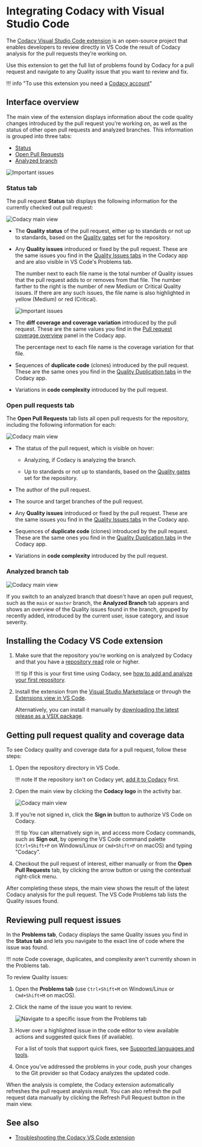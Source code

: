 # Integrating Codacy with Visual Studio Code

The [Codacy Visual Studio Code extension](https://github.com/codacy/codacy-vscode-extension) is an open-source project that enables developers to review directly in VS Code the result of Codacy analysis for the pull requests they’re working on.

Use this extension to get the full list of problems found by Codacy for a pull request and navigate to any Quality issue that you want to review and fix.

!!! info "To use this extension you need a [Codacy account](https://www.codacy.com/signup-codacy)"

## Interface overview

The main view of the extension displays information about the code quality changes introduced by the pull request you're working on, as well as the status of other open pull requests and analyzed branches. This information is grouped into three tabs:

-   [Status](#status-tab)
-   [Open Pull Requests](#open-pull-requests-tab)
-   [Analyzed branch](#analyzed-branch-tab)

![Important issues](./images/codacy-vscode-extension-main-view.png)

### Status tab

The pull request **Status** tab displays the following information for the currently checked out pull request:

![Codacy main view](images/codacy-vscode-extension-status-tab.png)<!-- TODO ALA-697 screenshot -->

-   The **Quality status** of the pull request, either up to standards or not up to standards, based on the [Quality gates](../repositories-configure/adjusting-quality-gates.md) set for the repository.

-   Any **Quality issues** introduced or fixed by the pull request. These are the same issues you find in the [Quality Issues tabs](../repositories/pull-requests.md#issues-tabs) in the Codacy app and are also visible in VS Code's Problems tab.

    The number next to each file name is the total number of Quality issues that the pull request adds to or removes from that file. The number farther to the right is the number of new Medium or Critical Quality issues. If there are any such issues, the file name is also highlighted in yellow (Medium) or red (Critical).

    ![Important issues](./images/codacy-vscode-extension-important-issues.png)

-   The **diff coverage and coverage variation** introduced by the pull request. These are the same values you find in the [Pull request coverage overview](../repositories-coverage/pull-requests.md#coverage-overview) panel in the Codacy app.

    The percentage next to each file name is the coverage variation for that file.

-   Sequences of **duplicate code** (clones) introduced by the pull request. These are the same ones you find in the [Quality Duplication tabs](../repositories/pull-requests.md#duplication-tabs) in the Codacy app.

-   Variations in **code complexity** introduced by the pull request.

### Open pull requests tab

The **Open Pull Requests** tab lists all open pull requests for the repository, including the following information for each:

![Codacy main view](images/codacy-vscode-extension-pull-requests-tab.png)<!-- TODO ALA-697 screenshot -->

-   The status of the pull request, which is visible on hover:

    -   Analyzing, if Codacy is analyzing the branch.

    -   Up to standards or not up to standards, based on the [Quality gates](../repositories-configure/adjusting-quality-gates.md) set for the repository.

-   The author of the pull request.

-   The source and target branches of the pull request.

-   Any **Quality issues** introduced or fixed by the pull request. These are the same issues you find in the [Quality Issues tabs](../repositories/pull-requests.md#issues-tabs) in the Codacy app.

-   Sequences of **duplicate code** (clones) introduced by the pull request. These are the same ones you find in the [Quality Duplication tabs](../repositories/pull-requests.md#duplication-tabs) in the Codacy app.

-   Variations in **code complexity** introduced by the pull request.

### Analyzed branch tab

![Codacy main view](images/codacy-vscode-extension-analyzed-branch-tab.png)

If you switch to an analyzed branch that doesn't have an open pull request, such as the `main` or `master` branch, the **Analyzed Branch** tab appears and shows an overview of the Quality issues found in the branch, grouped by recently added, introduced by the current user, issue category, and issue severity.

## Installing the Codacy VS Code extension

1.  Make sure that the repository you’re working on is analyzed by Codacy and that you have a [repository read](../organizations/roles-and-permissions-for-organizations.md) role or higher.

    !!! tip
        If this is your first time using Codacy, see [how to add and analyze your first repository](./codacy-quickstart.md#adding-your-first-repository).

1.  Install the extension from the [Visual Studio Marketplace](https://marketplace.visualstudio.com/items?itemName=codacy-app.codacy) or through the [Extensions view in VS Code](https://code.visualstudio.com/docs/editor/extension-marketplace#_browse-for-extensions).

    Alternatively, you can install it manually by [downloading the latest release as a VSIX package](https://github.com/codacy/codacy-vscode-extension/releases).

## Getting pull request quality and coverage data

To see Codacy quality and coverage data for a pull request, follow these steps:

1.  Open the repository directory in VS Code.

    !!! note
        If the repository isn't on Codacy yet, [add it to Codacy](../organizations/managing-repositories.md#adding-a-repository) first.

1.  Open the main view by clicking the **Codacy logo** in the activity bar.

    ![Codacy main view](images/codacy-vscode-extension-sign-in.png)

1.  If you’re not signed in, click the **Sign in** button to authorize VS Code on Codacy.

    !!! tip
        You can alternatively sign in, and access more Codacy commands, such as **Sign out**, by opening the VS Code command palette (`Ctrl+Shift+P` on Windows/Linux or `Cmd+Shift+P` on macOS) and typing "Codacy".

1.  Checkout the pull request of interest, either manually or from the **Open Pull Requests** tab, by clicking the arrow button or using the contextual right-click menu.

After completing these steps, the main view shows the result of the latest Codacy analysis for the pull request. The VS Code Problems tab lists the Quality issues found.

## Reviewing pull request issues

In the **Problems tab**, Codacy displays the same Quality issues you find in the **Status tab** and lets you navigate to the exact line of code where the issue was found.

!!! note
    Code coverage, duplicates, and complexity aren't currently shown in the Problems tab.

To review Quality issues:

1.  Open the **Problems tab** (use `Ctrl+Shift+M` on Windows/Linux or `Cmd+Shift+M` on macOS).

1.  Click the name of the issue you want to review.

    ![Navigate to a specific issue from the Problems tab](images/codacy-vscode-extension-problems-tab.png)

1.  Hover over a highlighted issue in the code editor to view available actions and suggested quick fixes (if available).

    For a list of tools that support quick fixes, see [Supported languages and tools](./supported-languages-and-tools.md#supported-languages-and-tools).

1.  Once you've addressed the problems in your code, push your changes to the Git provider so that Codacy analyzes the updated code.

When the analysis is complete, the Codacy extension automatically refreshes the pull request analysis result. You can also refresh the pull request data manually by clicking the Refresh Pull Request button in the main view.

## See also

-   [Troubleshooting the Codacy VS Code extension](https://github.com/codacy/codacy-vscode-extension#troubleshooting)
